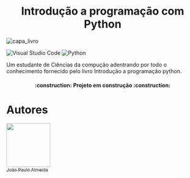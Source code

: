 <h1 align="center"> Introdução a programação com Python </h1>


![capa_livro](https://github.com/jpsantosdealmeida/intro-a-programacao-com-python/assets/79612469/8cac9a81-8cb2-4daf-9375-f1aa9aeaa75f)


![Visual Studio Code](https://img.shields.io/badge/Visual%20Studio%20Code-0078d7.svg?style=for-the-badge&logo=visual-studio-code&logoColor=white) ![Python](https://img.shields.io/badge/python-3670A0?style=for-the-badge&logo=python&logoColor=ffdd54)

Um estudante de Ciências da compução adentrando por todo o conhecimento fornecido pelo livro Introdução a programação python.

<h4 align="center"> 
    :construction:  Projeto em construção  :construction:
</h4>


# Autores

 [<img loading="lazy" src="https://avatars.githubusercontent.com/u/79612469?s=400&u=d066036ced6ede3832b29b5a666797ebf85b9a04&v=4" width=115><br><sub>João Paulo Almeida</sub>](https://github.com/jpsantosdealmeida)



